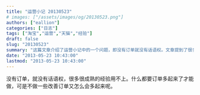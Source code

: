 ```yaml
---
title: "运营小记 20130523"
# images: ["/assets/images/og/20130523.png"]
authors: ["eallion"]
categories: ["日志"]
tags: ["淘宝","运营","天猫","经验"]
draft: false
slug: "20130523"
summary: "这篇文章介绍了运营小记中的一个问题，即没有订单就没有话语权。文章提到了很多成熟的经验都需要有订单的支撑才能应用。同时，文章也提出了一个疑问，即如何在没有订单的情况下进行改善以增加订单数量。"
date: "2013-05-23 10:43:00"
lastmod: "2013-05-23 10:43:00"
---
```


没有订单，就没有话语权，很多很成熟的经验用不上。什么都要订单多起来了才能做，可是不做一些改善订单又怎么会多起来呢。
